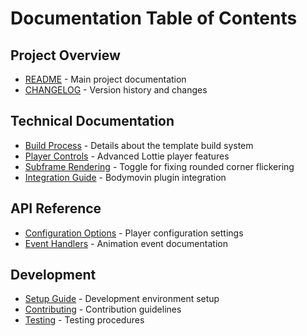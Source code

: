 # Documentation Table of Contents

## Project Overview
- [README](../README.md) - Main project documentation
- [CHANGELOG](../CHANGELOG.md) - Version history and changes

## Technical Documentation
- [Build Process](build-process.md) - Details about the template build system
- [Player Controls](player-controls.md) - Advanced Lottie player features
- [Subframe Rendering](subframe-rendering.md) - Toggle for fixing rounded corner flickering
- [Integration Guide](integration-guide.md) - Bodymovin plugin integration

## API Reference
- [Configuration Options](api/configuration.md) - Player configuration settings
- [Event Handlers](api/events.md) - Animation event documentation

## Development
- [Setup Guide](development/setup.md) - Development environment setup
- [Contributing](development/contributing.md) - Contribution guidelines
- [Testing](development/testing.md) - Testing procedures